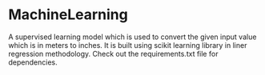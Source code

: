 # MachineLearning
A supervised learning model which is used to convert the given input value which is in meters to inches.
It is built using scikit learning library in liner regression methodology.
Check out the requirements.txt file for dependencies.
